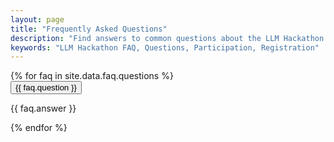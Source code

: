 ```yaml
---
layout: page
title: "Frequently Asked Questions"
description: "Find answers to common questions about the LLM Hackathon for Applications in Materials Science & Chemistry."
keywords: "LLM Hackathon FAQ, Questions, Participation, Registration"
---
```


<section class="faq-section">
    {% for faq in site.data.faq.questions %}
    <div class="faq-item">
        <button class="faq-question">{{ faq.question }}</button>
        <div class="faq-answer">
            <p>{{ faq.answer }}</p>
        </div>
    </div>
    {% endfor %}
</section>